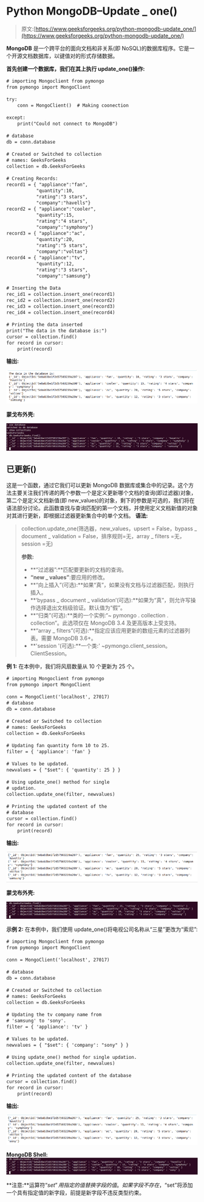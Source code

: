 # Python MongoDB–Update _ one()

> 原文:[https://www.geeksforgeeks.org/python-mongodb-update_one/](https://www.geeksforgeeks.org/python-mongodb-update_one/)

**MongoDB** 是一个跨平台的面向文档和非关系(即 NoSQL)的数据库程序。它是一个开源文档数据库，以键值对的形式存储数据。

**首先创建一个数据库，我们在其上执行 update_one()操作:**

```
# importing Mongoclient from pymongo
from pymongo import MongoClient 

try: 
    conn = MongoClient()  # Making coonection

except: 
    print("Could not connect to MongoDB") 

# database 
db = conn.database 

# Created or Switched to collection
# names: GeeksForGeeks
collection = db.GeeksForGeeks 

# Creating Records:
record1 = { "appliance":"fan",
           "quantity":10,
           "rating":"3 stars",
           "company":"havells"} 
record2 = { "appliance":"cooler", 
           "quantity":15,
           "rating":"4 stars",
           "company":"symphony"} 
record3 = { "appliance":"ac",
           "quantity":20,
           "rating":"5 stars",
           "company":"voltas"} 
record4 = { "appliance":"tv",
           "quantity":12,
           "rating":"3 stars",
           "company":"samsung"} 

# Inserting the Data 
rec_id1 = collection.insert_one(record1) 
rec_id2 = collection.insert_one(record2) 
rec_id3 = collection.insert_one(record3) 
rec_id4 = collection.insert_one(record4)

# Printing the data inserted 
print("The data in the database is:")
cursor = collection.find() 
for record in cursor: 
    print(record) 
```

**输出:**

![python-mongodb-update-one-1](img/9d9f3dd434319c39f72aa71388f53a49.png)

**蒙戈布外壳:**

![python-update-one-mongodb-1](img/799ae7460b2ea70dd5326e6ce708b4f6.png)

## 已更新()

这是一个函数，通过它我们可以更新 MongoDB 数据库或集合中的记录。这个方法主要关注我们传递的两个参数一个是定义更新哪个文档的查询(即过滤器)对象，第二个是定义文档新值(即 new_values)的对象，剩下的参数是可选的，我们将在语法部分讨论。此函数查找与查询匹配的第一个文档，并使用定义文档新值的对象对其进行更新，即根据过滤器更新集合中的单个文档。
**语法:**

> collection.update_one(筛选器，new_values，upsert = False，bypass _ document _ validation = False，排序规则=无，array _ filters =无，session =无)
> 
> **参数:**
> 
> *   **“过滤器”:**匹配要更新的文档的查询。
> *   **“new _ values”**:要应用的修改。
> *   **“向上插入”(可选):**如果“真”，如果没有文档与过滤器匹配，则执行插入。
> *   **‘bypass _ document _ validation’(可选):**如果为“真”，则允许写操作选择退出文档级验证。默认值为“假”。
> *   **“归类”(可选):**类的一个实例:“~ pymongo . collection . collection”。此选项仅在 MongoDB 3.4 及更高版本上受支持。
> *   **“array _ filters”(可选):**指定应该应用更新的数组元素的过滤器列表。需要 MongoDB 3.6+。
> *   **'session '(可选):**一个类:' ~pymongo.client_session。ClientSession。

**例 1:** 在本例中，我们将风扇数量从 10 个更新为 25 个。

```
# importing Mongoclient from pymongo
from pymongo import MongoClient 

conn = MongoClient('localhost', 27017) 
# database 
db = conn.database 

# Created or Switched to collection
# names: GeeksForGeeks
collection = db.GeeksForGeeks

# Updating fan quantity form 10 to 25.
filter = { 'appliance': 'fan' }

# Values to be updated.
newvalues = { "$set": { 'quantity': 25 } }

# Using update_one() method for single 
# updation.
collection.update_one(filter, newvalues) 

# Printing the updated content of the 
# database
cursor = collection.find()
for record in cursor: 
    print(record) 
```

**输出:**

![python-momgodb-update-one-2](img/708fc7a5cd419c8fb1aa8e9fcdde8770.png)

**蒙戈布外壳:**

![python-mongodb-update-one-3](img/5bed63e5f2768ab4b662bd0195992c9a.png)

**示例 2:** 在本例中，我们使用 update_one()将电视公司名称从“三星”更改为“索尼”:

```
# importing Mongoclient from pymongo
from pymongo import MongoClient 

conn = MongoClient('localhost', 27017) 

# database 
db = conn.database 

# Created or Switched to collection 
# names: GeeksForGeeks
collection = db.GeeksForGeeks

# Updating the tv company name from
# 'samsung' to 'sony'.
filter = { 'appliance': 'tv' }

# Values to be updated.
newvalues = { "$set": { 'company': "sony" } } 

# Using update_one() method for single updation.
collection.update_one(filter, newvalues) 

# Printing the updated content of the database
cursor = collection.find()
for record in cursor: 
    print(record) 
```

**输出:**

![python-mongodb-update-one-5](img/bb4aa39c7ba66e52171cf6bb008b56cd.png)

**MongoDB Shell:**
![python-mongodb-update-one-5](img/f7789b62f0e58afebc7fd65bafa58ebc.png)

**注意:**运算符“$set”用指定的值替换字段的值。如果字段不存在，“$set”将添加一个具有指定值的新字段，前提是新字段不违反类型约束。